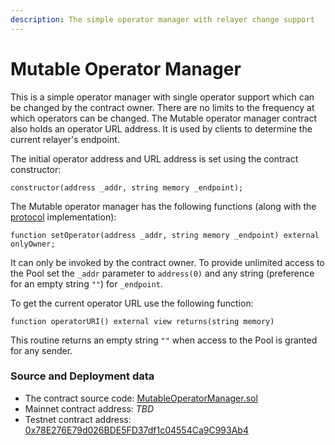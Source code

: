 ```yaml
---
description: The simple operator manager with relayer change support
---
```


# Mutable Operator Manager

This is a simple operator manager with single operator support which can be changed by the contract owner. There are no limits to the frequency at which operators can be changed. The Mutable operator manager contract also holds an operator URL address. It is used by clients to determine the current relayer's endpoint.

The initial operator address and URL address is set using the contract constructor:

```solidity
constructor(address _addr, string memory _endpoint);
```

The Mutable operator manager has the following functions (along with the [protocol](./) implementation):

```solidity
function setOperator(address _addr, string memory _endpoint) external onlyOwner;
```

It can only be invoked by the contract owner. To provide unlimited access to the Pool set the `_addr` parameter to `address(0)` and any string (preference for an empty string `""`) for `_endpoint`.

To get the current operator URL use the following function:

```solidity
function operatorURI() external view returns(string memory)
```

This routine returns an empty string `""` when access to the Pool is granted for any sender.

### Source and Deployment data

* The contract source code: [MutableOperatorManager.sol](https://github.com/zkBob/pool-evm-single-l1/blob/main/contracts/manager/MutableOperatorManager.sol)
* Mainnet contract address: _TBD_
* Testnet contract address: [0x78E276E79d026BDE5FD37df1c04554Ca9C993Ab4](https://kovan.etherscan.io/address/0x78E276E79d026BDE5FD37df1c04554Ca9C993Ab4)
